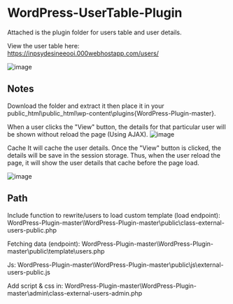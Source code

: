 # WordPress-UserTable-Plugin

Attached is the plugin folder for users table and user details.

View the user table here: https://inpsydesineeooi.000webhostapp.com/users/

![image](https://user-images.githubusercontent.com/79394336/120064251-d58b3280-c09d-11eb-8536-12f08550a25b.png)

Notes
----------------------------------------------------------------------------------------------------------------------------------------------------------------
Download the folder and extract it then place it in your public_html\public_html\wp-content\plugins\{WordPress-Plugin-master}.

When a user clicks the "View" button, the details for that particular user will be shown without reload the page (Using AJAX).
![image](https://user-images.githubusercontent.com/79394336/120064434-ae813080-c09e-11eb-949b-ca6eeba1d886.png)

Cache
It will cache the user details. Once the "View" button is clicked, the details will be save in the session storage. Thus, when the user reload the page, it will show the user details that cache before the page load.

![image](https://user-images.githubusercontent.com/79394336/120064691-213edb80-c0a0-11eb-8efb-b2cfb66809b2.png)


Path
-----------------------------------------------------------------------------------------------------------------------------------------------------------------
Include function to rewrite/users to load custom template (load endpoint): WordPress-Plugin-master\WordPress-Plugin-master\public\class-external-users-public.php

Fetching data (endpoint): WordPress-Plugin-master\WordPress-Plugin-master\public\template\users.php

Js: WordPress-Plugin-master\WordPress-Plugin-master\public\js\external-users-public.js

Add script & css in: WordPress-Plugin-master\WordPress-Plugin-master\admin\class-external-users-admin.php





